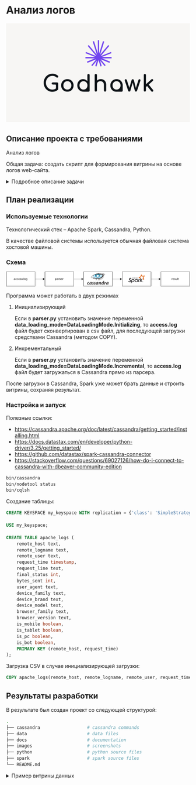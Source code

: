 # Анализ логов

<div align="center">

![Logo](images/logo_g.png)

</div>


## Описание проекта с требованиями

Анализ логов

Общая задача: создать скрипт для формирования витрины на основе логов web-сайта.

<details>
  <summary>Подробное описание задачи</summary>


Разработать скрипт формирования витрины следующего содержания:
1. Суррогатный ключ устройства
1. Название устройства
1. Количество пользователей
1. Доля пользователей данного устройства от общего числа пользователей.
1. Количество совершенных действий для данного устройства
1. Доля совершенных действий с данного устройства, относительно других устройств
1. Список из 5 самых популярных браузеров, используемых на данном устройстве различными пользователями, с указанием доли использования для данного браузера относительно остальных браузеров. 
1. Количество ответов сервера отличных от 200 на данном устройстве
1. Для каждого из ответов сервера, отличных от 200, сформировать поле, в котором будет содержаться количество ответов данного типа

Источники:

https://disk.yandex.ru/d/BsdiH3DMTHpPrw

</details>

## План реализации

### Используемые технологии
Технологический стек – Apache Spark, Cassandra, Python.

В качестве файловой системы используется обычная файловая система хостовой машины.

### Схема

![Diagram1](./images/diagram.drawio.png)

Программа может работать в двух режимах

1. Инициализирующий

    Если в **parser.py** установить значение переменной **data_loading_mode=DataLoadingMode.Initializing**, то **access.log** файл будет сконвертирован в csv файл, для последующей загрузки средствами Cassandra (методом COPY).

2. Инкрементальный

    Если в **parser.py** установить значение переменной **data_loading_mode=DataLoadingMode.Incremental**, то **access.log** файл будет загружаться в Cassandra прямо из парсера.


После загрузки в Cassandra, Spark уже может брать данные и строить витрины, сохраняя результат.


### Настройка и запуск

Полезные ссылки:
- https://cassandra.apache.org/doc/latest/cassandra/getting_started/installing.html
- https://docs.datastax.com/en/developer/python-driver/3.25/getting_started/
- https://github.com/datastax/spark-cassandra-connector
- https://stackoverflow.com/questions/69027126/how-do-i-connect-to-cassandra-with-dbeaver-community-edition

```bash
bin/cassandra
bin/nodetool status
bin/cqlsh
```

Создание таблицы:

```sql
CREATE KEYSPACE my_keyspace WITH replication = {'class': 'SimpleStrategy', 'replication_factor': 1};

USE my_keyspace;

CREATE TABLE apache_logs (
    remote_host text,
    remote_logname text,
    remote_user text,
    request_time timestamp,
    request_line text,
    final_status int,
    bytes_sent int,
    user_agent text,
    device_family text,
    device_brand text,
    device_model text,
    browser_family text,
    browser_version text,
    is_mobile boolean,
    is_tablet boolean,
    is_pc boolean,
    is_bot boolean,
    PRIMARY KEY (remote_host, request_time)
);
```

Загрузка CSV в случае инициализирующей загрузки:

```sql
COPY apache_logs(remote_host, remote_logname, remote_user, request_time, request_line, final_status, bytes_sent, user_agent, device_family, device_brand, device_model, browser_family, browser_version, is_mobile, is_tablet, is_pc, is_bot) FROM 'apache logs path' WITH DELIMITER=',' AND HEADER=TRUE;
```

## Результаты разработки
В результате был создан проект со следующей структурой:
```bash
.
├── cassandra                  # cassandra commands
├── data                       # data files
├── docs                       # documentation
├── images                     # screenshots
├── python                     # python source files
├── spark                      # spark source files
└── README.md
```

<details>
  <summary>Пример витрины данных</summary>

  ![data_mart](./images/data_mart.png)

</details>